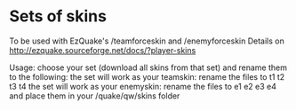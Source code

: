 # Sets of skins
To be used with EzQuake's /teamforceskin and /enemyforceskin
Details on http://ezquake.sourceforge.net/docs/?player-skins

Usage: choose your set (download all skins from that set) and rename them to the following:
the set will work as your teamskin: rename the files to t1 t2 t3 t4
the set will work as your enemyskin: rename the files to e1 e2 e3 e4
and place them in your /quake/qw/skins folder



